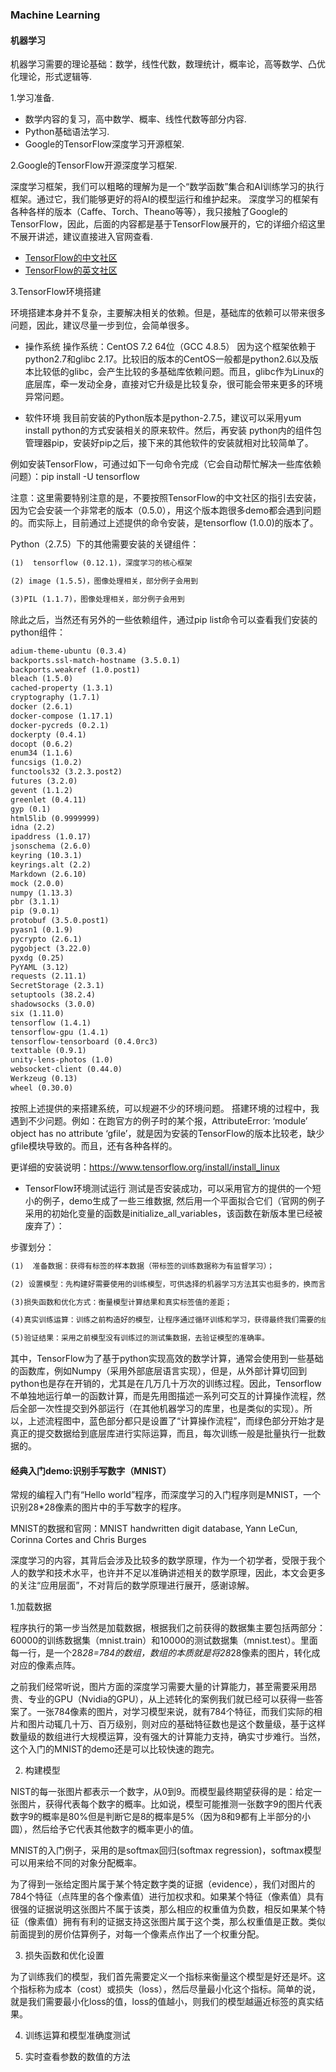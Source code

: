 ### Machine Learning

#### 机器学习

机器学习需要的理论基础：数学，线性代数，数理统计，概率论，高等数学、凸优化理论，形式逻辑等.

1.学习准备.

* 数学内容的复习，高中数学、概率、线性代数等部分内容.
* Python基础语法学习.
* Google的TensorFlow深度学习开源框架.

2.Google的TensorFlow开源深度学习框架.

深度学习框架，我们可以粗略的理解为是一个“数学函数”集合和AI训练学习的执行框架。通过它，我们能够更好的将AI的模型运行和维护起来。
深度学习的框架有各种各样的版本（Caffe、Torch、Theano等等），我只接触了Google的TensorFlow，因此，后面的内容都是基于TensorFlow展开的，它的详细介绍这里不展开讲述，建议直接进入官网查看.
* [TensorFlow的中文社区](http://www.tensorfly.cn/)
* [TensorFlow的英文社区](https://www.tensorflow.org/)

3.TensorFlow环境搭建

环境搭建本身并不复杂，主要解决相关的依赖。但是，基础库的依赖可以带来很多问题，因此，建议尽量一步到位，会简单很多。

* 操作系统
操作系统：CentOS 7.2 64位（GCC 4.8.5）
因为这个框架依赖于python2.7和glibc 2.17。比较旧的版本的CentOS一般都是python2.6以及版本比较低的glibc，会产生比较的多基础库依赖问题。而且，glibc作为Linux的底层库，牵一发动全身，直接对它升级是比较复杂，很可能会带来更多的环境异常问题。

* 软件环境
我目前安装的Python版本是python-2.7.5，建议可以采用yum install python的方式安装相关的原来软件。然后，再安装 python内的组件包管理器pip，安装好pip之后，接下来的其他软件的安装就相对比较简单了。

例如安装TensorFlow，可通过如下一句命令完成（它会自动帮忙解决一些库依赖问题）：pip install -U tensorflow

注意：这里需要特别注意的是，不要按照TensorFlow的中文社区的指引去安装，因为它会安装一个非常老的版本（0.5.0），用这个版本跑很多demo都会遇到问题的。而实际上，目前通过上述提供的命令安装，是tensorflow (1.0.0)的版本了。

Python（2.7.5）下的其他需要安装的关键组件：
```markdown
(1)  tensorflow (0.12.1)，深度学习的核心框架

(2) image (1.5.5)，图像处理相关，部分例子会用到

(3)PIL (1.1.7)，图像处理相关，部分例子会用到
```

除此之后，当然还有另外的一些依赖组件，通过pip list命令可以查看我们安装的python组件：
```markdown
adium-theme-ubuntu (0.3.4)
backports.ssl-match-hostname (3.5.0.1)
backports.weakref (1.0.post1)
bleach (1.5.0)
cached-property (1.3.1)
cryptography (1.7.1)
docker (2.6.1)
docker-compose (1.17.1)
docker-pycreds (0.2.1)
dockerpty (0.4.1)
docopt (0.6.2)
enum34 (1.1.6)
funcsigs (1.0.2)
functools32 (3.2.3.post2)
futures (3.2.0)
gevent (1.1.2)
greenlet (0.4.11)
gyp (0.1)
html5lib (0.9999999)
idna (2.2)
ipaddress (1.0.17)
jsonschema (2.6.0)
keyring (10.3.1)
keyrings.alt (2.2)
Markdown (2.6.10)
mock (2.0.0)
numpy (1.13.3)
pbr (3.1.1)
pip (9.0.1)
protobuf (3.5.0.post1)
pyasn1 (0.1.9)
pycrypto (2.6.1)
pygobject (3.22.0)
pyxdg (0.25)
PyYAML (3.12)
requests (2.11.1)
SecretStorage (2.3.1)
setuptools (38.2.4)
shadowsocks (3.0.0)
six (1.11.0)
tensorflow (1.4.1)
tensorflow-gpu (1.4.1)
tensorflow-tensorboard (0.4.0rc3)
texttable (0.9.1)
unity-lens-photos (1.0)
websocket-client (0.44.0)
Werkzeug (0.13)
wheel (0.30.0)
```
按照上述提供的来搭建系统，可以规避不少的环境问题。
搭建环境的过程中，我遇到不少问题。例如：在跑官方的例子时的某个报，AttributeError: ‘module’ object has no attribute ‘gfile’，就是因为安装的TensorFlow的版本比较老，缺少gfile模块导致的。而且，还有各种各样的。

更详细的安装说明：https://www.tensorflow.org/install/install_linux

* TensorFlow环境测试运行
测试是否安装成功，可以采用官方的提供的一个短小的例子，demo生成了一些三维数据, 然后用一个平面拟合它们（官网的例子采用的初始化变量的函数是initialize_all_variables，该函数在新版本里已经被废弃了）：


步骤划分：
```markdown
(1)  准备数据：获得有标签的样本数据（带标签的训练数据称为有监督学习）；

(2) 设置模型：先构建好需要使用的训练模型，可供选择的机器学习方法其实也挺多的，换而言之就是一堆数学函数的集合；

(3)损失函数和优化方式：衡量模型计算结果和真实标签值的差距；

(4)真实训练运算：训练之前构造好的模型，让程序通过循环训练和学习，获得最终我们需要的结果“参数”；

(5)验证结果：采用之前模型没有训练过的测试集数据，去验证模型的准确率。
```

其中，TensorFlow为了基于python实现高效的数学计算，通常会使用到一些基础的函数库，例如Numpy（采用外部底层语言实现），但是，从外部计算切回到python也是存在开销的，尤其是在几万几十万次的训练过程。因此，Tensorflow不单独地运行单一的函数计算，而是先用图描述一系列可交互的计算操作流程，然后全部一次性提交到外部运行（在其他机器学习的库里，也是类似的实现）。所以，上述流程图中，蓝色部分都只是设置了“计算操作流程”，而绿色部分开始才是真正的提交数据给到底层库进行实际运算，而且，每次训练一般是批量执行一批数据的。

#### 经典入门demo:识别手写数字（MNIST）
常规的编程入门有“Hello world”程序，而深度学习的入门程序则是MNIST，一个识别28*28像素的图片中的手写数字的程序。

MNIST的数据和官网：MNIST handwritten digit database, Yann LeCun, Corinna Cortes and Chris Burges

深度学习的内容，其背后会涉及比较多的数学原理，作为一个初学者，受限于我个人的数学和技术水平，也许并不足以准确讲述相关的数学原理，因此，本文会更多的关注“应用层面”，不对背后的数学原理进行展开，感谢谅解。

1.加载数据

程序执行的第一步当然是加载数据，根据我们之前获得的数据集主要包括两部分：60000的训练数据集（mnist.train）和10000的测试数据集（mnist.test）。里面每一行，是一个28*28=784的数组，数组的本质就是将28*28像素的图片，转化成对应的像素点阵。

之前我们经常听说，图片方面的深度学习需要大量的计算能力，甚至需要采用昂贵、专业的GPU（Nvidia的GPU），从上述转化的案例我们就已经可以获得一些答案了。一张784像素的图片，对学习模型来说，就有784个特征，而我们实际的相片和图片动辄几十万、百万级别，则对应的基础特征数也是这个数量级，基于这样数量级的数组进行大规模运算，没有强大的计算能力支持，确实寸步难行。当然，这个入门的MNIST的demo还是可以比较快速的跑完。

2. 构建模型

NIST的每一张图片都表示一个数字，从0到9。而模型最终期望获得的是：给定一张图片，获得代表每个数字的概率。比如说，模型可能推测一张数字9的图片代表数字9的概率是80%但是判断它是8的概率是5%（因为8和9都有上半部分的小圆），然后给予它代表其他数字的概率更小的值。

MNIST的入门例子，采用的是softmax回归(softmax regression)，softmax模型可以用来给不同的对象分配概率。

为了得到一张给定图片属于某个特定数字类的证据（evidence），我们对图片的784个特征（点阵里的各个像素值）进行加权求和。如果某个特征（像素值）具有很强的证据说明这张图片不属于该类，那么相应的权重值为负数，相反如果某个特征（像素值）拥有有利的证据支持这张图片属于这个类，那么权重值是正数。类似前面提到的房价估算例子，对每一个像素点作出了一个权重分配。

3. 损失函数和优化设置

为了训练我们的模型，我们首先需要定义一个指标来衡量这个模型是好还是坏。这个指标称为成本（cost）或损失（loss），然后尽量最小化这个指标。简单的说，就是我们需要最小化loss的值，loss的值越小，则我们的模型越逼近标签的真实结果。

4. 训练运算和模型准确度测试

5. 实时查看参数的数值的方法
